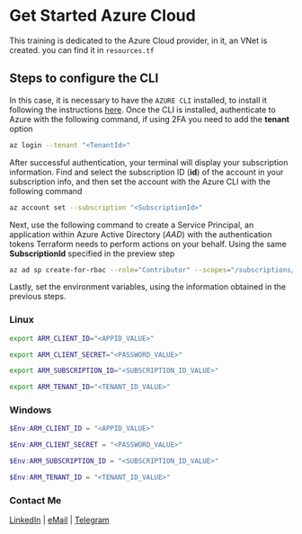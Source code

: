 # Get Started Azure Cloud

This training is dedicated to the Azure Cloud provider, in it, an VNet is created. you can find it in `resources.tf`

## Steps to configure the CLI

In this case, it is necessary to have the `AZURE CLI` installed, to install it following the instructions [here](https://docs.microsoft.com/en-us/cli/azure/install-azure-cli). Once the CLI is installed, authenticate to Azure with the following command, if using 2FA you need to add the **tenant** option

```sh
az login --tenant "<TenantId>"
```

After successful authentication, your terminal will display your subscription information. Find and select the subscription ID (**id**) of the account in your subscription info, and then set the account with the Azure CLI with the following command

```sh
az account set --subscription "<SubscriptionId>"
```

Next, use the following command to create a Service Principal, an application within Azure Active Directory (*AAD*) with the authentication tokens Terraform needs to perform actions on your behalf. Using the same **SubscriptionId** specified in the preview step

```sh
az ad sp create-for-rbac --role="Contributor" --scopes="/subscriptions/<SubscriptionId>"
```

Lastly, set the environment variables, using the information obtained in the previous steps.

### Linux

```sh
export ARM_CLIENT_ID="<APPID_VALUE>"

export ARM_CLIENT_SECRET="<PASSWORD_VALUE>"

export ARM_SUBSCRIPTION_ID="<SUBSCRIPTION_ID_VALUE>"

export ARM_TENANT_ID="<TENANT_ID_VALUE>"
```

### Windows

```Powershell
$Env:ARM_CLIENT_ID = "<APPID_VALUE>"

$Env:ARM_CLIENT_SECRET = "<PASSWORD_VALUE>"

$Env:ARM_SUBSCRIPTION_ID = "<SUBSCRIPTION_ID_VALUE>"

$Env:ARM_TENANT_ID = "<TENANT_ID_VALUE>"
```

### Contact Me

[LinkedIn](https://www.linkedin.com/in/adejonghm/) | [eMail](mailto:dejongh.morell@gmail.com) | [Telegram](https://t.me/adejonghm)
